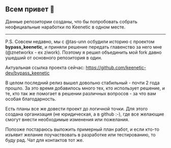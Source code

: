 ## Всем привет 👋

Данные репозитории созданы, что бы попробовать собрать неофициальные наработки по Keenetic в одном месте.

---
P.S.
Совсем недавно, мы с @tas-unn осбудили историю c проектом **bypass_keenetic**, и приняли решение передать главенство за него мне (@znetworkx - ex ziwork).
Поэтому я решил объединить мой fork давно ушедший от основного репозитория в один. 

Актуальная ссылка проекта сейчас: https://github.com/keenetic-dev/bypass_keenetic

В целом последний релиз вышел довольно стабильный - почти 2 года прошло. 
За это время добавилось много тех, кто использует решение, и те, кто так же помогает в решении различных вопросов - за что вам особая благодарность.

Есть планы все же довести проект до логичной точки. Для этого создана организация (не юридическая, а в github :-), где все желающие смогут внести необходимые изменения или пожелания.

Попозже постараюсь выложить примерный план работ, и если кто-то изъявит желание поучаствовать в разработке или тестированию, то буду рад. Чат для контактов тот же.


<!--

**Here are some ideas to get you started:**

🙋‍♀️ A short introduction - what is your organization all about?
🌈 Contribution guidelines - how can the community get involved?
👩‍💻 Useful resources - where can the community find your docs? Is there anything else the community should know?
🍿 Fun facts - what does your team eat for breakfast?
🧙 Remember, you can do mighty things with the power of [Markdown](https://docs.github.com/github/writing-on-github/getting-started-with-writing-and-formatting-on-github/basic-writing-and-formatting-syntax)
-->
